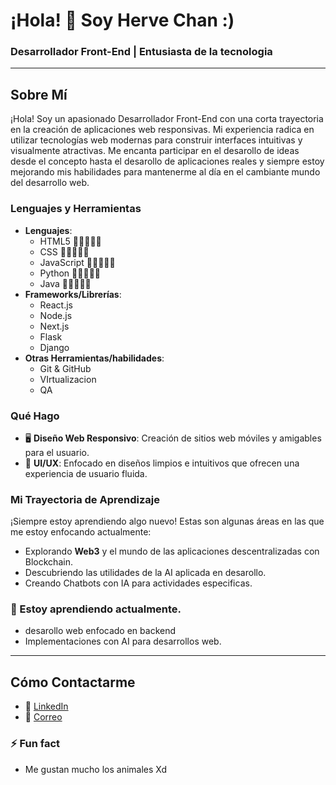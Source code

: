 # ¡Hola! 👋 Soy Herve Chan :)

### Desarrollador Front-End | Entusiasta de la tecnologia 

---

## Sobre Mí

¡Hola! Soy un apasionado Desarrollador Front-End con una corta trayectoria en la creación de aplicaciones web responsivas. Mi experiencia radica en utilizar tecnologías web modernas para construir interfaces intuitivas y visualmente atractivas. Me encanta participar en el desarollo de ideas desde el concepto hasta el desarollo de aplicaciones reales y siempre estoy mejorando mis habilidades para mantenerme al día en el cambiante mundo del desarrollo web.

### Lenguajes y Herramientas

- **Lenguajes**: 
  - HTML5                   🔋🔋🔋🪫🪫
  - CSS                     🔋🔋🔋🪫🪫
  - JavaScript              🔋🔋🪫🪫🪫
  - Python                  🔋🔋🔋🔋🪫
  - Java                    🔋🔋🪫🪫🪫  
- **Frameworks/Librerías**: 
  - React.js
  - Node.js
  - Next.js
  - Flask
  - Django
- **Otras Herramientas/habilidades**: 
  - Git & GitHub
  - VIrtualizacion
  - QA 

### Qué Hago

- 🖥 **Diseño Web Responsivo**: Creación de sitios web móviles y amigables para el usuario.
- 🎨 **UI/UX**: Enfocado en diseños limpios e intuitivos que ofrecen una experiencia de usuario fluida.


### Mi Trayectoria de Aprendizaje

¡Siempre estoy aprendiendo algo nuevo! Estas son algunas áreas en las que me estoy enfocando actualmente:
- Explorando **Web3** y el mundo de las aplicaciones descentralizadas con  Blockchain.
- Descubriendo las utilidades de la AI aplicada en desarollo.
- Creando Chatbots con IA para actividades especificas.

### 🌱 Estoy aprendiendo actualmente. 
- desarollo web enfocado en backend
- Implementaciones con AI para desarrollos web.


---

## Cómo Contactarme

- 💬 [LinkedIn](https://www.linkedin.com/in/herve-chan-barranca/)
- 📧 [Correo](hervechan3@gmail.com)

### ⚡ Fun fact
- Me gustan mucho los animales Xd


